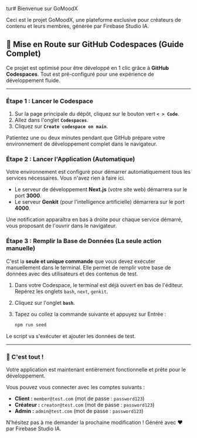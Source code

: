 
tur# Bienvenue sur GoMoodX

Ceci est le projet GoMoodX, une plateforme exclusive pour créateurs de contenu et leurs membres, générée par Firebase Studio IA.

## 🚀 Mise en Route sur GitHub Codespaces (Guide Complet)

Ce projet est optimisé pour être développé en 1 clic grâce à **GitHub Codespaces**. Tout est pré-configuré pour une expérience de développement fluide.

---

### Étape 1 : Lancer le Codespace

1.  Sur la page principale du dépôt, cliquez sur le bouton vert **`< > Code`**.
2.  Allez dans l'onglet **`Codespaces`**.
3.  Cliquez sur **`Create codespace on main`**.

Patientez une ou deux minutes pendant que GitHub prépare votre environnement de développement complet dans le navigateur.

### Étape 2 : Lancer l'Application (Automatique)

Votre environnement est configuré pour démarrer automatiquement tous les services nécessaires. Vous n'avez rien à faire ici.

-   Le serveur de développement **Next.js** (votre site web) démarrera sur le port **3000**.
-   Le serveur **Genkit** (pour l'intelligence artificielle) démarrera sur le port **4000**.

Une notification apparaîtra en bas à droite pour chaque service démarré, vous proposant de l'ouvrir dans le navigateur.

### Étape 3 : Remplir la Base de Données (La seule action manuelle)

C'est la **seule et unique commande** que vous devez exécuter manuellement dans le terminal. Elle permet de remplir votre base de données avec des utilisateurs et des contenus de test.

1.  Dans votre Codespace, le terminal est déjà ouvert en bas de l'éditeur. Repérez les onglets `bash`, `next`, `genkit`.
2.  Cliquez sur l'onglet **`bash`**.
3.  Tapez ou collez la commande suivante et appuyez sur Entrée :

    ```bash
    npm run seed
    ```

Le script va s'exécuter et ajouter les données de test.

---

### 🎉 C'est tout !

Votre application est maintenant entièrement fonctionnelle et prête pour le développement.

Vous pouvez vous connecter avec les comptes suivants :
- **Client :** `member@test.com` (mot de passe : `password123`)
- **Créateur :** `creator@test.com` (mot de passe : `password123`)
- **Admin :** `admin@test.com` (mot de passe : `password123`)

N'hésitez pas à me demander la prochaine modification !
Généré avec ❤️ par Firebase Studio IA.
